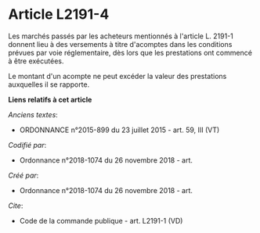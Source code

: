 # Article L2191-4

Les marchés passés par les acheteurs mentionnés à l'article L. 2191-1 donnent lieu à des versements à titre d'acomptes dans
les conditions prévues par voie réglementaire, dès lors que les prestations ont commencé à être exécutées. 

Le montant d'un acompte ne peut excéder la valeur des prestations auxquelles il se rapporte.

**Liens relatifs à cet article**

_Anciens textes_:

  - ORDONNANCE n°2015-899 du 23 juillet 2015 - art. 59, III (VT)

_Codifié par_:

  - Ordonnance n°2018-1074 du 26 novembre 2018 - art.

_Créé par_:

  - Ordonnance n°2018-1074 du 26 novembre 2018 - art.

_Cite_:

  - Code de la commande publique - art. L2191-1 (VD)
